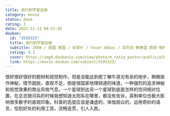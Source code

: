 ```yaml
---
title: 旅行到宇宙边缘
category: movie
status: done
rating: 3
date: 2021-11-12 04:52:45
douban:
  id: "3595323"
  title: 旅行到宇宙边缘
  subtitle: 2008 / 英国 美国 / 纪录片 / Yavar Abbas / 亚历克·鲍德温 西恩·帕特维
  rating: 9.3
  cover: https://img9.doubanio.com/view/photo/m_ratio_poster/public/p1958040706.jpg
  link: https://movie.douban.com/subject/3595323/
---
```


很好很好很好的题材和视觉制作，但是没能达到庖丁解牛游刃有余的地步，稍微故作神秘，情节跳脱，直观不足，倒是很国家地理频道的味道，一种强烈的追求神秘和视觉效果的商业风格气息。一个星球到达另一个星球到底是怎样的空间相对位置，在总览银河系的时候我想知道太阳系在哪里，都没有告诉，英制单位也极大影响很多数字的直观印象。科普的态度应该是谦虚的，体恤观众的，运用奇妙的语言，恰到好处的利用工具，流畅连贯，引人入胜。